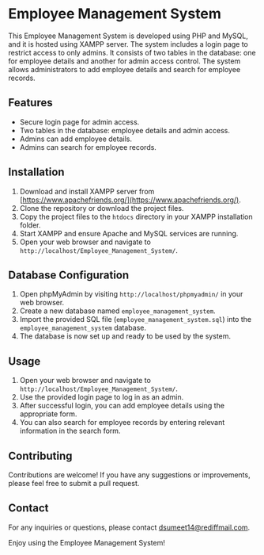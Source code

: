 # Employee Management System

This Employee Management System is developed using PHP and MySQL, and it is hosted using XAMPP server. The system includes a login page to restrict access to only admins. It consists of two tables in the database: one for employee details and another for admin access control. The system allows administrators to add employee details and search for employee records.

## Features
- Secure login page for admin access.
- Two tables in the database: employee details and admin access.
- Admins can add employee details.
- Admins can search for employee records.

## Installation
1. Download and install XAMPP server from [https://www.apachefriends.org/](https://www.apachefriends.org/).
2. Clone the repository or download the project files.
3. Copy the project files to the `htdocs` directory in your XAMPP installation folder.
4. Start XAMPP and ensure Apache and MySQL services are running.
5. Open your web browser and navigate to `http://localhost/Employee_Management_System/`.

## Database Configuration
1. Open phpMyAdmin by visiting `http://localhost/phpmyadmin/` in your web browser.
2. Create a new database named `employee_management_system`.
3. Import the provided SQL file (`employee_management_system.sql`) into the `employee_management_system` database.
4. The database is now set up and ready to be used by the system.

## Usage
1. Open your web browser and navigate to `http://localhost/Employee_Management_System/`.
2. Use the provided login page to log in as an admin.
3. After successful login, you can add employee details using the appropriate form.
4. You can also search for employee records by entering relevant information in the search form.

## Contributing
Contributions are welcome! If you have any suggestions or improvements, please feel free to submit a pull request.

## Contact
For any inquiries or questions, please contact [dsumeet14@rediffmail.com](mailto:dsumeet14@rediffmail.com).

Enjoy using the Employee Management System!
